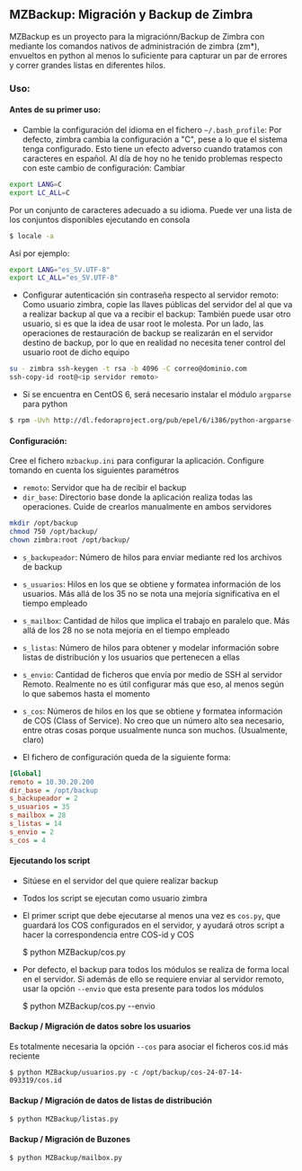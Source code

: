 ## MZBackup: Migración y Backup de Zimbra

MZBackup es un proyecto para la migraciónn/Backup de Zimbra con mediante los comandos nativos de administración de zimbra (zm*), envueltos en python al menos lo suficiente para capturar un par de errores y correr grandes listas en diferentes hilos.

### Uso:
#### Antes de su primer uso:
* Cambie la configuración del idioma en el fichero `~/.bash_profile`: Por defecto, zimbra cambia la configuración a "C", pese a lo que el sistema tenga configurado.  Esto tiene un efecto adverso cuando tratamos con caracteres en español.  Al día de hoy no he tenido problemas respecto con este cambio de configuración: Cambiar
```bash
export LANG=C
export LC_ALL=C
```
Por un conjunto de caracteres adecuado a su idioma. Puede ver una lista de los conjuntos disponibles ejecutando en consola
```bash
$ locale -a
```
Así por ejemplo:
```bash
export LANG="es_SV.UTF-8"
export LC_ALL="es_SV.UTF-8"
```
* Configurar autenticación sin contraseña respecto al servidor remoto: Como usuario zimbra, copie las llaves públicas del servidor del al que va a realizar backup al que va a recibir el backup:  También puede usar otro usuario, si es que la idea de usar root le molesta. Por un lado, las operaciones de restauración de backup se realizarán en el servidor destino de backup, por lo que en realidad no necesita tener control del usuario root de dicho equipo
```bash
su - zimbra ssh-keygen -t rsa -b 4096 -C correo@dominio.com
ssh-copy-id root@<ip servidor remoto>
```

* Si se encuentra en CentOS 6, será necesario instalar el módulo `argparse` para python
```bash
$ rpm -Uvh http://dl.fedoraproject.org/pub/epel/6/i386/python-argparse-1.2.1-2.el6.noarch.rpm
```

#### Configuración:
Cree el fichero `mzbackup.ini` para configurar la aplicación. Configure tomando en cuenta los siguientes paramétros

* `remoto`: Servidor que ha de recibir el backup
* `dir_base`: Directorio base donde la aplicación realiza todas las operaciones. Cuide de crearlos manualmente en ambos servidores
```bash
mkdir /opt/backup
chmod 750 /opt/backup/
chown zimbra:root /opt/backup/
```
* `s_backupeador`: Número de hilos para enviar mediante red los archivos de backup
* `s_usuarios`: Hilos en los que se obtiene y formatea información de los usuarios. Más allá de los 35 no se nota una mejoría significativa en el tiempo empleado
* `s_mailbox`: Cantidad de hilos que implica el trabajo en paralelo que. Más allá de los 28 no se nota mejoría en el tiempo empleado
* `s_listas`: Número de hilos para obtener y modelar información sobre listas de distribución y los usuarios que pertenecen a ellas
* `s_envio`: Cantidad de ficheros que envía por medio de SSH al servidor Remoto. Realmente no es útil configurar más que eso, al menos según lo que sabemos hasta el momento
* `s_cos`: Números de hilos en los que se obtiene y formatea información de COS (Class of Service). No creo que un número alto sea necesario, entre otras cosas porque usualmente nunca son muchos. (Usualmente, claro)

* El fichero de configuración queda de la siguiente forma:
```ini
[Global]
remoto = 10.30.20.200
dir_base = /opt/backup
s_backupeador = 2
s_usuarios = 35
s_mailbox = 28
s_listas = 14
s_envio = 2
s_cos = 4
```

#### Ejecutando los script

* Sitúese en el servidor del que quiere realizar backup

* Todos los script se ejecutan como usuario zimbra

* El primer script que debe ejecutarse al menos una vez es `cos.py`, que guardará los COS configurados en el servidor, y ayudará otros script a hacer la correspondencia entre COS-id y COS
 
    $ python MZBackup/cos.py

* Por defecto, el backup para todos los módulos se realiza de forma local en el servidor. Si además de ello se requiere enviar al servidor remoto, usar la opción `--envio` que esta presente para todos los módulos

    $ python MZBackup/cos.py --envio

#### Backup / Migración de datos sobre los usuarios
Es totalmente necesaria la opción `--cos` para asociar el ficheros cos.id más reciente

    $ python MZBackup/usuarios.py -c /opt/backup/cos-24-07-14-093319/cos.id

#### Backup / Migración de datos de listas de distribución

    $ python MZBackup/listas.py

#### Backup / Migración de Buzones
 
    $ python MZBackup/mailbox.py
